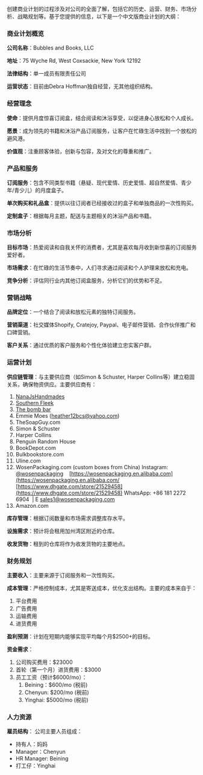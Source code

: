 
创建商业计划的过程涉及对公司的全面了解，包括它的历史、运营、财务、市场分析、战略规划等。基于您提供的信息，以下是一个中文版商业计划的大纲：

### 商业计划概览

**公司名称**：Bubbles and Books, LLC

**地址**：75 Wyche Rd, West Coxsackie, New York 12192

**法律结构**：单一成员有限责任公司

**运营状态**：目前由Debra Hoffman独自经营，无其他组织结构。

### 经营理念

**使命**：提供月度惊喜订阅盒，结合阅读和沐浴享受，以促进身心放松和个人成长。

**愿景**：成为领先的书籍和沐浴产品订阅服务，让客户在忙碌生活中找到一个放松的避风港。

**价值观**：注重顾客体验，创新与包容，及对文化的尊重和推广。

### 产品和服务

**订阅服务**：包含不同类型书籍（悬疑、现代爱情、历史爱情、超自然爱情、青少年/青少儿）的月度盒子。

**单次购买和礼品盒**：提供以往订阅者已经接收过的盒子和单独商品的一次性购买。

**定制盒子**：根据每月主题，配送与主题相关的沐浴产品和书籍。

### 市场分析

**目标市场**：热爱阅读和自我关怀的消费者，尤其是喜欢每月收到新惊喜的订阅服务爱好者。

**市场需求**：在忙碌的生活节奏中，人们寻求通过阅读和个人护理来放松和充电。

**竞争分析**：评估同行业内其他订阅盒服务，分析它们的优势和不足。

### 营销战略

**品牌定位**：一个结合了阅读和放松元素的独特订阅服务。

**营销渠道**：社交媒体Shopify, Cratejoy, Paypal、电子邮件营销、合作伙伴推广和口碑营销。

**客户关系**：通过优质的客户服务和个性化体验建立忠实客户群。

### 运营计划

**供应链管理**：与主要供应商（如Simon & Schuster, Harper Collins等）建立稳固关系，确保物资供应。主要供应商有：
1. [NanaJsHandmades](https://www.etsy.com/shop/NanaJsHandmades?ref=shop-header-name&listing_id=1244180158&from_page=listing)
2. [Southern Fleek](https://www.faire.com/brand/b_peemwm8jex?refP=p_476uj8ujkx)
3. [The bomb bar](https://www.faire.com/brand/b_8vajze9chy)
4. Emmie Moes ([heather12bcs@yahoo.com](mailto:heather12bcs@yahoo.com))
5. TheSoapGuy.com
6. Simon & Schuster
7. Harper Collins
8. Penguin Random House
9. BookDepot.com
10. Bulkbookstore.com
11. Uline.com
12. WosenPackaging.com (custom boxes from China) Instagram:  [@wosenpackaging](https://www.instagram.com/wosenpackaging/)    [https://wosenpackaging.en.alibaba.com](https://wosenpackaging.en.alibaba.com/
	 [https://www.dhgate.com/store/21529458](https://www.dhgate.com/store/21529458)
	 WhatsApp: +86 181 2272 6904  | E sales1@wosenpackaging.com
13. Amazon.com

**库存管理**：根据订阅数量和市场需求调整库存水平。

**设施需求**：预计将会租用加州湾区附近的仓库。

**收发货物**：租到的仓库将作为收发货物的主要地点。

### 财务规划

**主要收入**：主要来源于订阅服务和一次性购买。

**成本管理**：严格控制成本，尤其是寄送成本，优化支出结构。主要的成本来自于：
1. 平台费用
2. 广告费用
3. 运输费用
4. 进货费用

**盈利预测**：计划在短期内能够实现平均每个月$2500+的目标。

**资金需求**：
1. 公司购买费用：$23000
2. 首轮（第一个月）进货费用：$3000
3. 员工工资（预计$6000/mo）：
	1. Beining：$600/mo (税前)
	2. Chenyun: $200/mo (税前)
	3. Yinghai: $5000/mo (税前)

### 人力资源

**雇员结构**：
公司主要人员组成：
* 持有人：妈妈
* Manager：Chenyun
* HR Manager: Beining
* 打工仔：Yinghai


